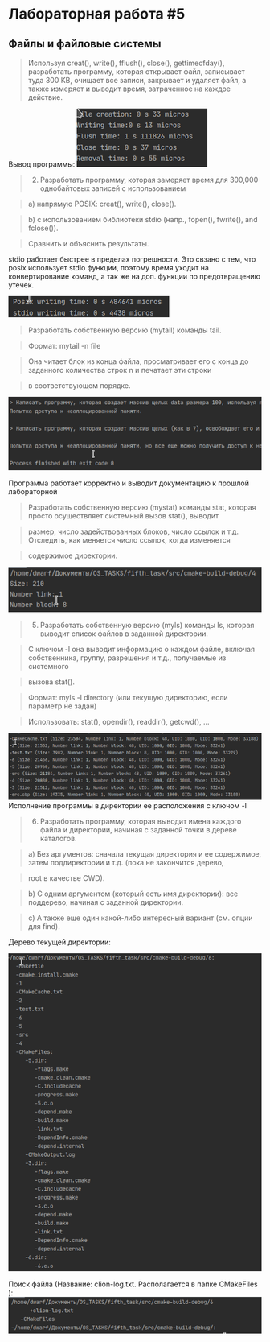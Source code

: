 # Лабораторная работа #5
## Файлы и файловые системы

> Используя creat(), write(), fflush(), close(), gettimeofday(), разработать программу, которая
> открывает файл,
> записывает туда 300 KB,
> очищает все записи,
> закрывает и
> удаляет файл,
> а также измеряет и выводит время, затраченное на каждое действие.

Вывод программы:
![1](1.png "1")

> 2. Разработать программу, которая замеряет время для 300,000 однобайтовых записей с использованием

> a) напрямую POSIX: creat(), write(), close().

> b) с использованием библиотеки stdio (напр., fopen(), fwrite(), and fclose()).

> Сравнить и объяснить результаты.

stdio работает быстрее в пределах погрешности.
Это свзано с тем, что posix использует stdio функции, поэтому время уходит на конвертирование команд, а так же на доп. функции по предотвращению утечек.

![2](2.png "2")  

>Разработать собственную версию (mytail) команды tail.

> Формат: mytail -n file

> Она читает блок из конца файла, просматривает его с конца до заданного количества строк n и печатает эти строки

> в соответствующем порядке.

![3](3.png "3")

Программа работает корректно и выводит документацию к прошлой лабораторной

> Разработать собственную версию (mystat) команды stat, которая просто осуществляет системный вызов stat(), выводит

> размер, число задействованных блоков, число ссылок и т.д. Отследить, как меняется число ссылок, когда изменяется

> содержимое директории.

![4](4.png "4")

> 5. Разработать собственную версию (myls) команды ls, которая выводит список файлов в заданной директории.

> С ключом -l она выводит информацию о каждом файле, включая собственника, группу, разрешения и т.д., получаемые из системного

> вызова stat().

> Формат: myls -l directory (или текущую директорию, если параметр не задан)

> Использовать: stat(), opendir(), readdir(), getcwd(), ...

![5](5.png "5")
Исполнение программы в директории ее расположения с ключом -l

>6. Разработать программу, которая выводит имена каждого файла и директории, начиная с заданной точки в дереве каталогов.

> a) Без аргументов: сначала текущая директория и ее содержимое, затем поддиректории и т.д. (пока не закончится дерево,

> root в качестве CWD).

> b) С одним аргументом (который есть имя директории): все поддерево, начиная с заданной директории.

> c) А также еще один какой-либо интересный вариант (см. опции для find).

Дерево текущей директории:

![6_1](6_1.png "6_1")

Поиск файла (Название: clion-log.txt. Располагается в папке CMakeFiles ):
![6_2](6_2.png "6_2")
